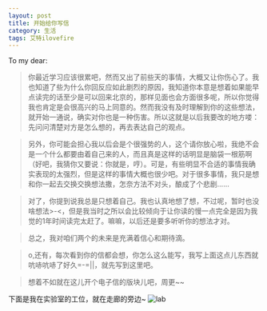 ```yaml
---
layout: post
title: 开始给你写信
category: 生活
tags: 艾特ilovefire
---
```

To my dear:

>你最近学习应该很累吧，然而又出了前些天的事情，大概又让你伤心了。我也知道了些为什么你回反应如此剧烈的原因，我知道你本意是想着如果能早点读完的话至少是可以回来北京的，那样见面也会方面很多呢，所以你觉得我也肯定是会很高兴的马上同意的。然而我没有及时理解到你的这些想法，就开始一通说，确实对你也是一种伤害。所以这就是以后我要改的地方喽：先问问清楚对方是怎么想的，再去表达自己的观点。

>另外，你可能会担心我以后会是个很强势的人，这个请你放心啦，我绝不会是一个什么都要由着自己来的人，而且真是这样的话明显是脑袋一根筋啊（好吧，我猜你又要说：你就是，哼）。可是，有些明显不合适的事情我确实表现的太强烈，但是这样的事情大概也很少吧。对于很多事情，我只是想和你一起去交换交换想法撒，怎奈方法不对头，酿成了个悲剧......

>对了，你提到说我总是只想着自己。我也认真地想了想，不过呢，暂时也没啥想法>-<，但是我当时之所以会比较倾向于让你读的慢一点完全是因为我觉的1年时间读完太赶了。嘛嘛，以后还是要多听听你的想法才对。

>总之，我对咱们两个的未来是充满着信心和期待滴。

>o,还有，每次看到你的信都会想，你怎么这么能写，我写上面这点儿东西就吭哧吭哧了好久=-=||，就先写到这里吧。

>想着不如就在这儿开个电子信的版块儿吧，周更~~

下面是我在实验室的工位，就在走廊的旁边~
![lab](/public/img/lab.JPG)
